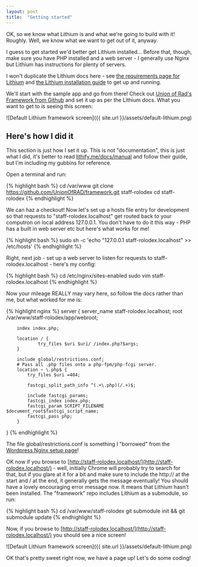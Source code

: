 ```yaml
---
layout: post
title:  "Getting started"
---
```


OK, so we know what Lithium is and what we're going to build with it! Roughly. Well, we know what we want to get out of it, anyway.

I guess to get started we'd better get Lithium installed... Before that, though, make sure you have PHP installed and a web server - I generally use Nginx but Lithium has instructions for plenty of servers.

I won't duplicate the Lithium docs here - see [the requirements page for Lithium](http://lithify.me/docs/manual/getting-started/requirements.wiki) and [the Lithium installation guide](http://lithify.me/docs/manual/getting-started/installation.wiki) to get up and running.

We'll start with the sample app and go from there! Check out [Union of Rad's Framework from Github](https://github.com/UnionOfRAD/framework) and set it up as per the Lithium docs. What you want to get to is seeing this screen:

![Default Lithium framework screen]({{ site.url }}/assets/default-lithium.png)

## Here's how I did it

This section is just how I set it up. This is not "documentation", this is just what I did, it's better to read [lithify.me/docs/manual](http://lithify.me/docs/manual) and follow their guide, but I'm including my gubbins for reference.

Open a terminal and run:

{% highlight bash %}
cd /var/www
git clone https://github.com/UnionOfRAD/framework.git staff-rolodex
cd staff-rolodex
{% endhighlight %}

We can haz a checkout! Now let's set up a hosts file entry for development so that requests to "staff-rolodex.localhost" get routed back to your computron on local address 127.0.0.1. You don't have to do it this way - PHP has a built in web server etc but here's what works for me!

{% highlight bash %}
sudo sh -c 'echo "127.0.0.1 staff-rolodex.localhost" >> /etc/hosts'
{% endhighlight %}

Right, next job - set up a web server to listen for requests to staff-rolodex.localhost - here's my config:

{% highlight bash %}
cd /etc/nginx/sites-enabled
sudo vim staff-rolodex.localhost
{% endhighlight %}

Now your mileage REALLY may vary here, so follow the docs rather than me, but what worked for me is:

{% highlight nginx %}
server {
        server_name staff-rolodex.localhost;
        root /var/www/staff-rolodex/app/webroot;

        index index.php;

        location / {
                try_files $uri $uri/ /index.php?$args;
        }

        include global/restrictions.conf;
        # Pass all .php files onto a php-fpm/php-fcgi server.
        location ~ \.php$ {
            try_files $uri =404;

            fastcgi_split_path_info ^(.+\.php)(/.+)$;

            include fastcgi_params;
            fastcgi_index index.php;
            fastcgi_param SCRIPT_FILENAME $document_root$fastcgi_script_name;
            fastcgi_pass php;
        }
}
{% endhighlight %}

The file global/restrictions.conf is something I "borrowed" from the [Wordpress Nginx setup page](http://codex.wordpress.org/Nginx)!

OK now if you browse to [http://staff-rolodex.localhost/](http://staff-rolodex.localhost/) - well, initially Chrome will probably try to search for that, but if you glare at it for a bit and make sure to include the http:// at the start and / at the end, it generally gets the message eventually! You should have a lovely encouraging error message now. It means that Lithium hasn't been installed. The "framework" repo includes Lithium as a submodule, so run:

{% highlight bash %}
cd /var/www/staff-rolodex
git submodule init && git submodule update
{% endhighlight %}

Now, if you browse to [http://staff-rolodex.localhost/](http://staff-rolodex.localhost/) you should see a nice screen!

![Default Lithium framework screen]({{ site.url }}/assets/default-lithium.png)

OK that's pretty sweet right now, we have a page up! Let's do some coding!